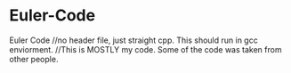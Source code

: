 Euler-Code
==========

Euler Code
//no header file, just straight cpp. This should run in gcc enviorment. 
//This is MOSTLY my code. Some of the code was taken from other people. 
